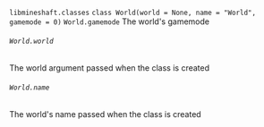 `libmineshaft.classes`
`class World(world = None, name = "World", gamemode = 0)`
`World.gamemode`
The world's gamemode
###### `World.world`
The world argument passed when the class is created
###### `World.name`
The world's name passed when the class is created
